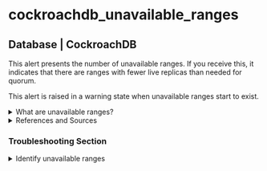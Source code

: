 # cockroachdb_unavailable_ranges

## Database | CockroachDB

This alert presents the number of unavailable ranges. If you receive this, it indicates that there
are ranges with fewer live replicas than needed for quorum.

This alert is raised in a warning state when unavailable ranges start to exist.

<details><summary>What are unavailable ranges?</summary>
   
> Unavailable ranges: If a majority of a range's replicas are on nodes that are unavailable,
> then the entire range is unavailable and will be unable to process queries.
>
> CockroachDB uses consensus replication and requires a quorum of the replicas to
> be available in order to allow both writes and reads to the range. The number of failures
> that can be tolerated is equal to (Replication factor - 1)/2. Thus, CockroachDB requires (n-1)
> /2 nodes to achieve quorum. For example, with 3x replication, one failure can be tolerated;
> with 5x replication, two failures, and so on.<sup>[1](
> https://www.cockroachlabs.com/docs/stable/cluster-setup-troubleshooting.html#db-console-shows-under-replicated-unavailable-ranges) </sup>

</details>

<details><summary>References and Sources</summary>

1. [CockroachDB docs](
   https://www.cockroachlabs.com/docs/stable/cluster-setup-troubleshooting.html#db-console-shows-under-replicated-unavailable-ranges)

</details>

### Troubleshooting Section

<details><summary>Identify unavailable ranges</summary>

Check out the [CockroachDB documentation](
https://www.cockroachlabs.com/docs/stable/cluster-setup-troubleshooting.html#db-console-shows-under-replicated-unavailable-ranges) for troubleshooting advice.


</details>
